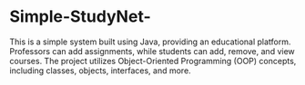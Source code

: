# Simple-StudyNet-
This is a simple system built using Java, providing an educational platform. Professors can add assignments, while students can add, remove, and view courses. The project utilizes Object-Oriented Programming (OOP) concepts, including classes, objects, interfaces, and more.



